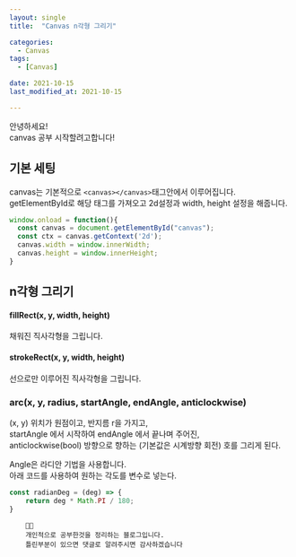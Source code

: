 ```yaml
---
layout: single
title:  "Canvas n각형 그리기"

categories:
  - Canvas
tags: 
  - [Canvas]

date: 2021-10-15
last_modified_at: 2021-10-15

---
```



안녕하세요!       
canvas 공부 시작할려고합니다!

## 기본 세팅
canvas는 기본적으로 `<canvas></canvas>`태그안에서 이루어집니다.       
getElementById로 해당 태그를 가져오고 2d설정과 width, height 설정을 해줍니다.
```javascript
window.onload = function(){
  const canvas = document.getElementById("canvas");
  const ctx = canvas.getContext('2d');
  canvas.width = window.innerWidth;
  canvas.height = window.innerHeight;
}
```







## n각형 그리기

#### fillRect(x, y, width, height)
채워진 직사각형을 그립니다.

#### strokeRect(x, y, width, height)
선으로만 이루어진 직사각형을 그립니다.

### arc(x, y, radius, startAngle, endAngle, anticlockwise)
(x, y) 위치가 원점이고, 반지름 r을 가지고,        
startAngle 에서 시작하여 endAngle 에서 끝나며 주어진,       
anticlockwise(bool) 방향으로 향하는 (기본값은 시계방향 회전) 호를 그리게 된다.        

Angle은 라디안 기법을 사용합니다.       
아래 코드를 사용하여 원하는 각도를 변수로 넣는다.        

```javascript
const radianDeg = (deg) => {
    return deg * Math.PI / 180;
}
```



```
    🤔🤔
    개인적으로 공부한것을 정리하는 블로그입니다.
    틀린부분이 있으면 댓글로 알려주시면 감사하겠습니다
```